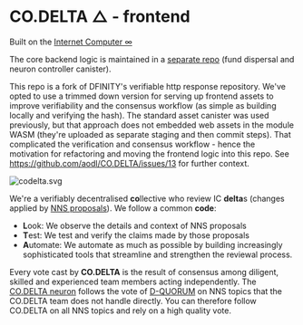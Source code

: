 # CO.DELTA △ - frontend
Built on the [Internet Computer ∞](https://internetcomputer.org/) 

The core backend logic is maintained in a [separate repo](https://github.com/aodl/CO.DELTA) (fund dispersal and neuron controller canister).

This repo is a fork of DFINITY's verifiable http response repository. We've opted to use a trimmed down version for serving up frontend assets to improve verifiability and the consensus workflow (as simple as building locally and verifying the hash). The standard asset canister was used previously, but that approach does not embedded web assets in the module WASM (they're uploaded as separate staging and then commit steps). That complicated the verification and consensus workflow - hence the motivation for refactoring and moving the frontend logic into this repo. See https://github.com/aodl/CO.DELTA/issues/13 for further context.

![codelta.svg](https://wtjj7-cyaaa-aaaar-qaozq-cai.icp0.io/codelta.svg)

We're a verifiably decentralised **co**llective who review IC **delta**s (changes applied by [NNS proposals](https://dashboard.internetcomputer.org/governance?s=100&topic=TOPIC_API_BOUNDARY_NODE_MANAGEMENT|TOPIC_APPLICATION_CANISTER_MANAGEMENT|TOPIC_GOVERNANCE|TOPIC_IC_OS_VERSION_DEPLOYMENT|TOPIC_IC_OS_VERSION_ELECTION|TOPIC_KYC|TOPIC_NETWORK_ECONOMICS|TOPIC_NODE_ADMIN|TOPIC_NODE_PROVIDER_REWARDS|TOPIC_PARTICIPANT_MANAGEMENT|TOPIC_PROTOCOL_CANISTER_MANAGEMENT|TOPIC_SERVICE_NERVOUS_SYSTEM_MANAGEMENT|TOPIC_SNS_AND_COMMUNITY_FUND|TOPIC_SUBNET_MANAGEMENT|TOPIC_SUBNET_RENTAL|TOPIC_SYSTEM_CANISTER_MANAGEMENT)). We follow a common **code**:

- **L**ook: We observe the details and context of NNS proposals
- **T**est: We test and verify the claims made by those proposals
- **A**utomate: We automate as much as possible by building increasingly sophisticated tools that streamline and strengthen the reviewal process.

Every vote cast by **CO.DELTA** is the result of consensus among diligent, skilled and experienced team members acting independently. The [CO.DELTA neuron](https://dashboard.internetcomputer.org/neuron/33138099823745946) follows the vote of [D-QUORUM](https://dashboard.internetcomputer.org/neuron/4713806069430754115) on NNS topics that the CO.DELTA team does not handle directly. You can therefore follow CO.DELTA on all NNS topics and rely on a high quality vote.

